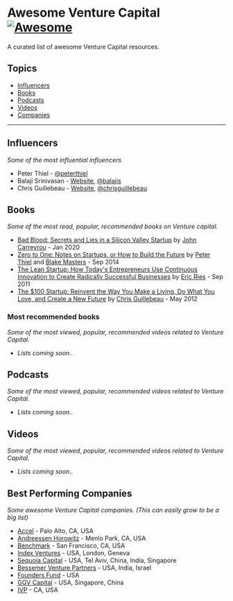 # Awesome Venture Capital [![Awesome](https://awesome.re/badge.svg)](https://awesome.re)
A curated list of awesome Venture Capital resources.

## Topics
* [Influencers](#influencers)
* [Books](#books)
* [Podcasts](#podcasts)
* [Videos](#videos)
* [Companies](#companies)

----
## Influencers
*Some of the most influential influencers*

* Peter Thiel - [@peterthiel](https://twitter.com/peterthiel)
* Balaji Srinivasan - [Website](https://balajis.com/), [@balajis](https://twitter.com/balajis)
* Chris Guillebeau - [Website](https://chrisguillebeau.com/), [@chrisguillebeau](https://twitter.com/chrisguillebeau)


## Books
*Some of the most read, popular, recommended books on Venture capital.*

* [Bad Blood: Secrets and Lies in a Silicon Valley Startup](https://www.penguinrandomhouse.com/books/549478/bad-blood-by-john-carreyrou/9781524731656/) by [John Carreyrou](https://twitter.com/johncarreyrou) - Jan 2020
* [Zero to One: Notes on Startups, or How to Build the Future](https://www.penguinrandomhouse.com/books/234730/zero-to-one-by-peter-thiel-with-blake-masters/)
by [Peter Thiel](https://twitter.com/peterthiel) and [Blake Masters]()  - Sep 2014
* [The Lean Startup: How Today's Entrepreneurs Use Continuous Innovation to Create Radically Successful Businesses]()
by [Eric Ries]() - Sep 2011
* [The $100 Startup: Reinvent the Way You Make a Living, Do What You Love, and Create a New Future](http://100startup.com/) by [Chris Guillebeau](https://chrisguillebeau.com/) - May 2012

### Most recommended books
*Some of the most viewed, popular, recommended videos related to Venture Capital.*

* *Lists coming soon..*

## Podcasts
*Some of the most viewed, popular, recommended videos related to Venture Capital.*

* *Lists coming soon..*

## Videos
*Some of the most viewed, popular, recommended videos related to Venture Capital.*

* *Lists coming soon..*

## Best Performing Companies
*Some awesome Venture Capital companies. (This can easily grow to be a big list)*

* [Accel](https://www.accel.com/) - Palo Alto, CA, USA
* [Andreessen Horowitz](https://a16z.com/) - Menlo Park, CA, USA
* [Benchmark](http://benchmark.com/) - San Francisco, CA, USA
* [Index Ventures](https://www.indexventures.com/) - USA, London, Geneva
* [Sequoia Capital](https://www.sequoiacap.com/) - USA, Tel Aviv, China, India, Singapore
* [Bessemer Venture Partners](https://www.bvp.com/) - USA, India, Israel
* [Founders Fund](https://foundersfund.com/) - USA
* [GGV Capital](https://www.ggvc.com/) - USA, Singapore, China
* [IVP](https://www.ivp.com/) - CA, USA
